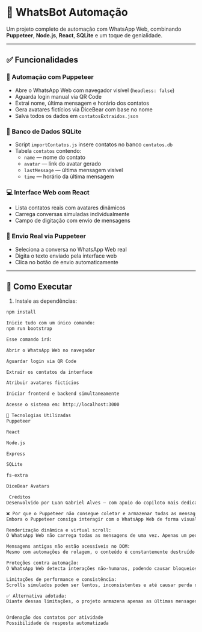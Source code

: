 # 💬 WhatsBot Automação

Um projeto completo de automação com WhatsApp Web, combinando **Puppeteer**, **Node.js**, **React**, **SQLite** e um toque de genialidade.

---

## ✅ Funcionalidades

### 📸 Automação com Puppeteer
- Abre o WhatsApp Web com navegador visível (`headless: false`)
- Aguarda login manual via QR Code
- Extrai nome, última mensagem e horário dos contatos
- Gera avatares fictícios via DiceBear com base no nome
- Salva todos os dados em `contatosExtraidos.json`

### 💾 Banco de Dados SQLite
- Script `importContatos.js` insere contatos no banco `contatos.db`
- Tabela `contatos` contendo:
  - `name` — nome do contato
  - `avatar` — link do avatar gerado
  - `lastMessage` — última mensagem visível
  - `time` — horário da última mensagem

### 💻 Interface Web com React
- Lista contatos reais com avatares dinâmicos
- Carrega conversas simuladas individualmente
- Campo de digitação com envio de mensagens

### 🤖 Envio Real via Puppeteer
- Seleciona a conversa no WhatsApp Web real
- Digita o texto enviado pela interface web
- Clica no botão de envio automaticamente

---

## 🚀 Como Executar

1. Instale as dependências:

```bash
npm install

Inicie tudo com um único comando:
npm run bootstrap

Esse comando irá:

Abrir o WhatsApp Web no navegador

Aguardar login via QR Code

Extrair os contatos da interface

Atribuir avatares fictícios

Iniciar frontend e backend simultaneamente

Acesse o sistema em: http://localhost:3000

🧪 Tecnologias Utilizadas
Puppeteer

React

Node.js

Express

SQLite

fs-extra

DiceBear Avatars

 Créditos
Desenvolvido por Luan Gabriel Alves — com apoio do copiloto mais dedicado da internet 😎

❌ Por que o Puppeteer não consegue coletar e armazenar todas as mensagens de um contato no WhatsApp Web?
Embora o Puppeteer consiga interagir com o WhatsApp Web de forma visual e automatizada, a coleta completa e confiável do histórico de mensagens de uma conversa enfrenta limitações técnicas importantes:

Renderização dinâmica e virtual scroll:
O WhatsApp Web não carrega todas as mensagens de uma vez. Apenas um pequeno trecho do histórico é exibido no DOM por vez.

Mensagens antigas não estão acessíveis no DOM:
Mesmo com automações de rolagem, o conteúdo é constantemente destruído e reconstruído pela aplicação.

Proteções contra automação:
O WhatsApp Web detecta interações não-humanas, podendo causar bloqueios de sessão ou travamentos.

Limitações de performance e consistência:
Scrolls simulados podem ser lentos, inconsistentes e até causar perda de mensagens.

✅ Alternativa adotada:
Diante dessas limitações, o projeto armazena apenas as últimas mensagens visíveis no preview dos contatos (nome, último texto e horário), garantindo:


Ordenação dos contatos por atividade
Possibilidade de resposta automatizada